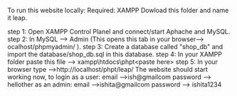 To run this website locally:
Required: XAMPP
Dowload this folder and name it leap.



step 1: Open XAMPP Control Planel and connect/start Aphache and MySQL.
step 2: In MySQL --> Admin (This opens this tab in your browser--> ocalhost/phpmyadmin/ ).
step 3: Create a database called "shop_db" and import the database/shop_db.sql in this database.
step 4: In your XAMPP folder paste this file --> xampp\htdocs\phpt\<paste here>
step 5: In your browser type -->http://localhost/phpt/leap/
The website should start working now, to login 
as a user: email -->ish@gmailcom 
           password --> hellother
as an admin: email -->ishita@gmailcom 
           password --> ishita1234
